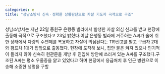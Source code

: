 ```yaml
---
categories: e
title: "성남소방서 신속ㆍ정확한 상황판단으로 자살 기도자 극적으로 구조"
---
```

성남소방서는 지난 22일 중원구 은행동 빌라에서 발생한 자살 의심 신고를 받고 현장에 출동해 극적으로 구조했다고 23일 밝혔다.이날 은행동 빌라에 거주하는 A씨가 술에 취한 상태에서 다량의 수면제를 복용하고 자살이 의심된다는 119신고를 받고 구급차 2대와 펌프차 1대가 집앞으로 출동했다. 현장에 도착해 보니, 집안 불은 켜져 있으나 인기척이 들리지 않아 신속히 현관문을 개방 후 진입해 방안에 쓰러져 있는 A씨를 구조했다.구조된 A씨는 평소 우울증을 앓고 있었다고 하며 현장에서 응급처치 후 인근 병원으로 이송해 소중한 생명을 구할